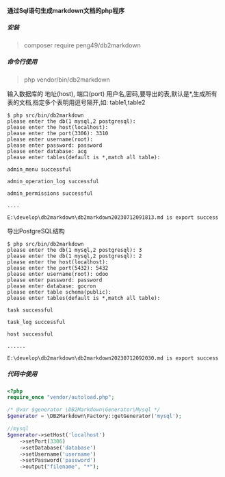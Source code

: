 #### 通过Sql语句生成markdown文档的php程序

##### 安装

> composer require peng49/db2markdown

##### 命令行使用
> php vendor/bin/db2markdown

输入数据库的 地址(host), 端口(port) 用户名,密码,要导出的表,默认是*,生成所有表的文档,指定多个表明用逗号隔开,如: table1,table2

```shell
$ php src/bin/db2markdown
please enter the db(1 mysql,2 postgresql):
please enter the host(localhost):
please enter the port(3306): 3310
please enter username(root):
please enter password: password
please enter database: acg
please enter tables(default is *,match all table):

admin_menu successful

admin_operation_log successful

admin_permissions successful

....

E:\develop\db2markdown\db2markdown20230712091813.md is export success
```

导出PostgreSQL结构
```shell
$ php src/bin/db2markdown
please enter the db(1 mysql,2 postgresql): 3
please enter the db(1 mysql,2 postgresql): 2
please enter the host(localhost):
please enter the port(5432): 5432
please enter username(root): odoo
please enter password: password
please enter database: gocron
please enter table schema(public):
please enter tables(default is *,match all table):

task successful

task_log successful

host successful

......

E:\develop\db2markdown\db2markdown20230712092030.md is export success
```


##### 代码中使用

```php
<?php
require_once "vendor/autoload.php";

/* @var $generator \DB2Markdown\Generator\Mysql */
$generator = \DB2Markdown\Factory::getGenerator('mysql');

//mysql
$generator->setHost('localhost')
    ->setPort(3306)
    ->setDatabase('database')
    ->setUsername('username')
    ->setPassword('password')
    ->output("filename", "*");
```
